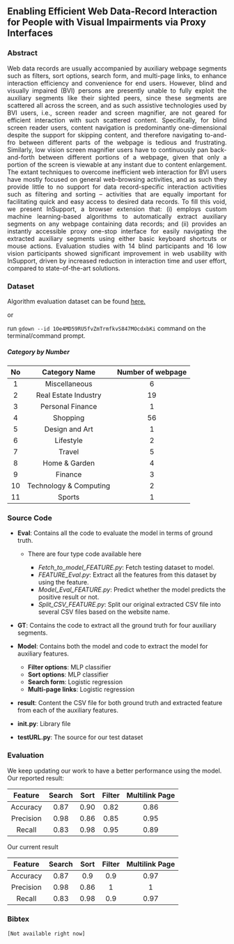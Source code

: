 
## Enabling Efficient Web Data-Record Interaction for People with Visual Impairments via Proxy Interfaces

### Abstract
<div align="justify"> 

Web data records are usually accompanied by auxiliary webpage segments such as filters, sort options, search
form, and multi-page links, to enhance interaction efficiency and convenience for end users. However, blind
and visually impaired (BVI) persons are presently unable to fully exploit the auxiliary segments like their
sighted peers, since these segments are scattered all across the screen, and as such assistive technologies used
by BVI users, i.e., screen reader and screen magnifier, are not geared for efficient interaction with such scattered
content. Specifically, for blind screen reader users, content navigation is predominantly one-dimensional
despite the support for skipping content, and therefore navigating to-and-fro between different parts of the
webpage is tedious and frustrating. Similarly, low vision screen magnifier users have to continuously pan
back-and-forth between different portions of a webpage, given that only a portion of the screen is viewable at
any instant due to content enlargement. The extant techniques to overcome inefficient web interaction for BVI
users have mostly focused on general web-browsing activities, and as such they provide little to no support for
data record-specific interaction activities such as filtering and sorting – activities that are equally important
for facilitating quick and easy access to desired data records. To fill this void, we present InSupport, a browser
extension that: (i) employs custom machine learning-based algorithms to automatically extract auxiliary
segments on any webpage containing data records; and (ii) provides an instantly accessible proxy one-stop
interface for easily navigating the extracted auxiliary segments using either basic keyboard shortcuts or
mouse actions. Evaluation studies with 14 blind participants and 16 low vision participants showed significant
improvement in web usability with InSupport, driven by increased reduction in interaction time and user
effort, compared to state-of-the-art solutions.
</div>

### Dataset

Algorithm evaluation dataset can be found [here.](https://drive.google.com/drive/folders/1Oe4MD59RU5fvZmTrmfkvS847MOcdxbKi?usp=sharing)

or

run  `gdown --id 1Oe4MD59RU5fvZmTrmfkvS847MOcdxbKi` command on the terminal/command prompt.


#####  Category by Number

<div align="center">

| No  |  Category Name | Number of webpage  | 
|:-:|:-:|:-:|
|  1 | Miscellaneous  | 6  |
|  2 |  Real Estate Industry  | 19  |
|  3 |  Personal Finance | 1  |
|  4 |  Shopping |  56 |
|  5 |  Design and Art | 1  |
|  6 |  Lifestyle | 2  |
|  7 |  Travel | 5  |
|  8 |  Home & Garden | 4  |
|  9 |  Finance | 3  |
|  10 |  Technology & Computing | 2  |
|  11 |  Sports | 1  |

  
</div>


### Source Code

* **Eval**: Contains all the code to evaluate the model in terms of ground truth.
    * There are four type code available here
    
       * *Fetch_to_model_FEATURE.py*: Fetch testing dataset to model.
       * *FEATURE_Eval.py*: Extract all the features from this dataset by using the feature.
       * *Model_Eval_FEATURE.py*: Predict whether the model predicts the positive result or not. 
       * *Split_CSV_FEATURE.py*: Split our original extracted CSV file into several CSV files based on the website name.

* **GT**: Contains the code to extract all the ground truth for four auxiliary segments.

* **Model**: Contains both the model and code to extract the model for auxiliary features.

    * **Filter options**: MLP classifier
    * **Sort options**:  MLP classifier
    * **Search form**: Logistic regression
    * **Multi-page links**:  Logistic regression

* **result**: Content the CSV file for both ground truth and extracted feature from each of the auxiliary features.

* **init.py**: Library file

*  **testURL.py**: The source for our test dataset


### Evaluation
We keep updating our work to have a better performance using the model.
Our reported result:

|Feature |Search  |  Sort | Filter | Multilink Page |
|:-:|:-:|:-:|:-:|:-:|
|Accuracy|0.87 |0.90 |0.82 |0.86 |
|Precision|0.98 |0.86 |0.85 |0.95 |
|Recall|0.83 | 0.98|0.95 | 0.89|

Our current result

|Feature |Search  |  Sort | Filter | Multilink Page |
|:-:|:-:|:-:|:-:|:-:|
|Accuracy|0.87 |0.9 | 0.9|0.97 |
|Precision|0.98 |0.86 | 1|1 |
|Recall|0.83 | 0.98|0.9 | 0.97|

### Bibtex

```
[Not available right now]
```

